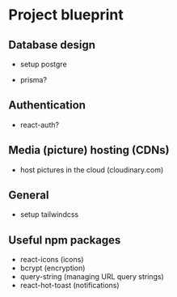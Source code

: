 # Project blueprint



## Database design

- setup postgre

- prisma?

## Authentication

- react-auth?

## Media (picture) hosting (CDNs)

- host pictures in the cloud (cloudinary.com)

## General

- setup tailwindcss

## Useful npm packages

- react-icons (icons)
- bcrypt (encryption)
- query-string (managing URL query strings)
- react-hot-toast (notifications)